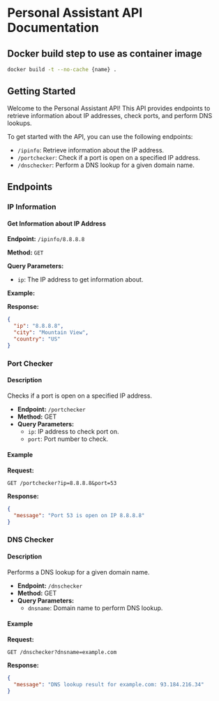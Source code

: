 # Personal Assistant API Documentation

## Docker build step to use as container image

```sh
docker build -t --no-cache {name} .
```

## Getting Started

Welcome to the Personal Assistant API! This API provides endpoints to retrieve information about IP addresses, check ports, and perform DNS lookups.

To get started with the API, you can use the following endpoints:

- `/ipinfo`: Retrieve information about the IP address.
- `/portchecker`: Check if a port is open on a specified IP address.
- `/dnschecker`: Perform a DNS lookup for a given domain name.

## Endpoints

### IP Information

#### Get Information about IP Address

**Endpoint:** `/ipinfo/8.8.8.8`

**Method:** `GET`

**Query Parameters:**
- `ip`: The IP address to get information about.

**Example:**

**Response:**
```json
{
  "ip": "8.8.8.8",
  "city": "Mountain View",
  "country": "US"
}
```

### Port Checker

#### Description
Checks if a port is open on a specified IP address.

- **Endpoint:** `/portchecker`
- **Method:** GET
- **Query Parameters:**
  - `ip`: IP address to check port on.
  - `port`: Port number to check.

#### Example

**Request:**
```http
GET /portchecker?ip=8.8.8.8&port=53
```

**Response:**
```json
{
  "message": "Port 53 is open on IP 8.8.8.8"
}
```

### DNS Checker

#### Description
Performs a DNS lookup for a given domain name.

- **Endpoint:** `/dnschecker`
- **Method:** GET
- **Query Parameters:**
  - `dnsname`: Domain name to perform DNS lookup.

#### Example

**Request:**
```http
GET /dnschecker?dnsname=example.com
```

**Response:**
```json
{
  "message": "DNS lookup result for example.com: 93.184.216.34"
}
```
